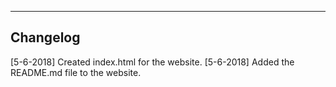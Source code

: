 ----------
Changelog
----------
[5-6-2018] Created index.html for the website.
[5-6-2018] Added the README.md file to the website.

